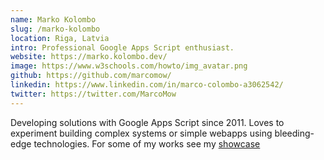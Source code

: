 ```yaml
---
name: Marko Kolombo
slug: /marko-kolombo
location: Riga, Latvia
intro: Professional Google Apps Script enthusiast.
website: https://marko.kolombo.dev/
image: https://www.w3schools.com/howto/img_avatar.png
github: https://github.com/marcomow/
linkedin: https://www.linkedin.com/in/marco-colombo-a3062542/
twitter: https://twitter.com/MarcoMow
---
```


Developing solutions with Google Apps Script since 2011. 
Loves to experiment building complex systems or simple webapps using bleeding-edge technologies.
For some of my works see my [showcase](https://marko.kolombo.dev/showcase)
